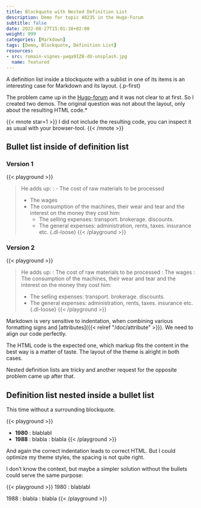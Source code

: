 ```yaml
---
title: Blockquote with Nested Definition List
description: Demo for topic 40235 in the Hugo-Forum
subtitle: false
date: 2022-08-27T15:01:18+02:00
weight: 999
categories: [Markdown]
tags: [Demo, Blockquote, Definition List]
resources:
- src: romain-vignes-ywqa9IZB-dU-unsplash.jpg
  name: featured
---
```


A definition list inside a blockquote with a sublist in one of its items is an interesting case for Markdown and its layout.
{.p-first}<!--more-->

The problem came up in the [Hugo-forum](https://discourse.gohugo.io/t/list-as-a-definition-list-item/40235) and it was not clear to at first. So I created two demos. The original question was not about the layout, only about the resulting HTML code.\*

{{< mnote star=1 >}}
I did not include the resulting code, you can inspect it as usual with your browser-tool.
{{< /mnote >}}

## Bullet list inside of definition list
### Version 1
{{< playground >}}
> He adds up:
> : - The cost of raw materials to be processed
>   - The wages
>   - The consumption of the machines, their wear and tear and the interest on the money they cost him:
>     - The selling expenses: transport. brokerage. discounts.
>     - The general expenses: administration, rents, taxes. insurance etc.
> {.dl-loose}
{{< /playground >}}

### Version 2
{{< playground >}}
> He adds up:
> : The cost of raw materials to be processed
> : The wages
> : The consumption of the machines, their wear and tear and the interest on the money they cost him:
>   - The selling expenses: transport. brokerage. discounts.
>   - The general expenses: administration, rents, taxes. insurance etc.
> {.dl-loose}
{{< /playground >}}

Markdown is very sensitive to indentation, when combining various formatting signs and [attributes]({{< relref "/doc/attribute" >}}). We need to align our code perfectly.

The HTML code is the expected one, which markup fits the content in the best way is a matter of taste. The layout of the theme is alright in both cases.

Nested definition lists are tricky and another request for the opposite problem came up after that. 

## Definition list nested inside a bullet list

This time without a surrounding blockquote.

{{< playground >}}
* **1980** 
  : blablabl
* **1988**
  : blabla
  : blabla
{{< /playground >}}

And again the correct indentation leads to correct HTML. But I could optimize my theme styles, the spacing is not quite right.

I don’t know the context, but maybe a simpler solution without the bullets could serve the same purpose:

{{< playground >}}
1980
: blablabl

1988
: blabla
: blabla
{{< /playground >}}
